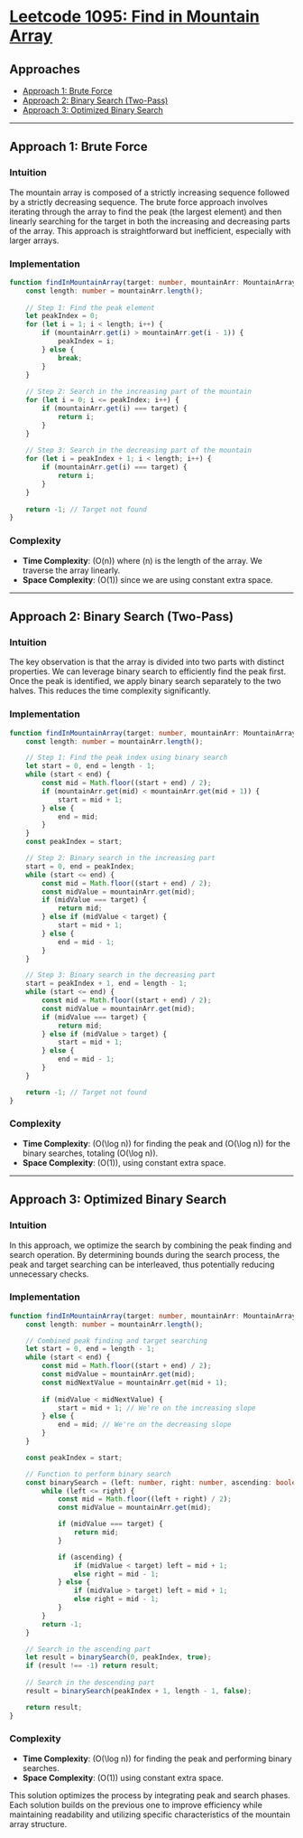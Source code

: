 # [Leetcode 1095: Find in Mountain Array](https://leetcode.com/problems/find-in-mountain-array/)

## Approaches
- [Approach 1: Brute Force](#approach-1-brute-force)
- [Approach 2: Binary Search (Two-Pass)](#approach-2-binary-search-two-pass)
- [Approach 3: Optimized Binary Search](#approach-3-optimized-binary-search)

---

## Approach 1: Brute Force

### Intuition
The mountain array is composed of a strictly increasing sequence followed by a strictly decreasing sequence. The brute force approach involves iterating through the array to find the peak (the largest element) and then linearly searching for the target in both the increasing and decreasing parts of the array. This approach is straightforward but inefficient, especially with larger arrays.

### Implementation

```typescript
function findInMountainArray(target: number, mountainArr: MountainArray): number {
    const length: number = mountainArr.length();
    
    // Step 1: Find the peak element
    let peakIndex = 0;
    for (let i = 1; i < length; i++) {
        if (mountainArr.get(i) > mountainArr.get(i - 1)) {
            peakIndex = i;
        } else {
            break;
        }
    }
    
    // Step 2: Search in the increasing part of the mountain
    for (let i = 0; i <= peakIndex; i++) {
        if (mountainArr.get(i) === target) {
            return i;
        }
    }
    
    // Step 3: Search in the decreasing part of the mountain
    for (let i = peakIndex + 1; i < length; i++) {
        if (mountainArr.get(i) === target) {
            return i;
        }
    }
    
    return -1; // Target not found
}
```

### Complexity
- **Time Complexity**: \(O(n)\) where \(n\) is the length of the array. We traverse the array linearly.
- **Space Complexity**: \(O(1)\) since we are using constant extra space.

---

## Approach 2: Binary Search (Two-Pass)

### Intuition
The key observation is that the array is divided into two parts with distinct properties. We can leverage binary search to efficiently find the peak first. Once the peak is identified, we apply binary search separately to the two halves. This reduces the time complexity significantly.

### Implementation

```typescript
function findInMountainArray(target: number, mountainArr: MountainArray): number {
    const length: number = mountainArr.length();

    // Step 1: Find the peak index using binary search
    let start = 0, end = length - 1;
    while (start < end) {
        const mid = Math.floor((start + end) / 2);
        if (mountainArr.get(mid) < mountainArr.get(mid + 1)) {
            start = mid + 1;
        } else {
            end = mid;
        }
    }
    const peakIndex = start;

    // Step 2: Binary search in the increasing part
    start = 0, end = peakIndex;
    while (start <= end) {
        const mid = Math.floor((start + end) / 2);
        const midValue = mountainArr.get(mid);
        if (midValue === target) {
            return mid;
        } else if (midValue < target) {
            start = mid + 1;
        } else {
            end = mid - 1;
        }
    }

    // Step 3: Binary search in the decreasing part
    start = peakIndex + 1, end = length - 1;
    while (start <= end) {
        const mid = Math.floor((start + end) / 2);
        const midValue = mountainArr.get(mid);
        if (midValue === target) {
            return mid;
        } else if (midValue > target) {
            start = mid + 1;
        } else {
            end = mid - 1;
        }
    }

    return -1; // Target not found
}
```

### Complexity
- **Time Complexity**: \(O(\log n)\) for finding the peak and \(O(\log n)\) for the binary searches, totaling \(O(\log n)\).
- **Space Complexity**: \(O(1)\), using constant extra space.

---

## Approach 3: Optimized Binary Search

### Intuition
In this approach, we optimize the search by combining the peak finding and search operation. By determining bounds during the search process, the peak and target searching can be interleaved, thus potentially reducing unnecessary checks.

### Implementation

```typescript
function findInMountainArray(target: number, mountainArr: MountainArray): number {
    const length: number = mountainArr.length();

    // Combined peak finding and target searching
    let start = 0, end = length - 1;
    while (start < end) {
        const mid = Math.floor((start + end) / 2);
        const midValue = mountainArr.get(mid);
        const midNextValue = mountainArr.get(mid + 1);
        
        if (midValue < midNextValue) {
            start = mid + 1; // We're on the increasing slope
        } else {
            end = mid; // We're on the decreasing slope
        }
    }

    const peakIndex = start;

    // Function to perform binary search
    const binarySearch = (left: number, right: number, ascending: boolean): number => {
        while (left <= right) {
            const mid = Math.floor((left + right) / 2);
            const midValue = mountainArr.get(mid);

            if (midValue === target) {
                return mid;
            }

            if (ascending) {
                if (midValue < target) left = mid + 1;
                else right = mid - 1;
            } else {
                if (midValue > target) left = mid + 1;
                else right = mid - 1;
            }
        }
        return -1;
    }

    // Search in the ascending part
    let result = binarySearch(0, peakIndex, true);
    if (result !== -1) return result;
    
    // Search in the descending part
    result = binarySearch(peakIndex + 1, length - 1, false);

    return result;
}
```

### Complexity
- **Time Complexity**: \(O(\log n)\) for finding the peak and performing binary searches.
- **Space Complexity**: \(O(1)\) using constant extra space.

This solution optimizes the process by integrating peak and search phases. Each solution builds on the previous one to improve efficiency while maintaining readability and utilizing specific characteristics of the mountain array structure.

